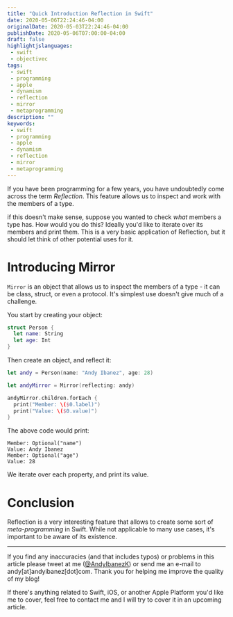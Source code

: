 ```yaml
---
title: "Quick Introduction Reflection in Swift"
date: 2020-05-06T22:24:46-04:00
originalDate: 2020-05-03T22:24:46-04:00
publishDate: 2020-05-06T07:00:00-04:00
draft: false
highlightjslanguages:
 - swift
 - objectivec
tags:
 - swift
 - programming
 - apple
 - dynamism
 - reflection
 - mirror
 - metaprogramming
description: ""
keywords:
 - swift
 - programming
 - apple
 - dynamism
 - reflection
 - mirror
 - metaprogramming
---
```


If you have been programming for a few years, you have undoubtedly come across the term *Reflection*. This feature allows us to inspect and work with the members of a type.

if this doesn't make sense, suppose you wanted to check *what* members a type has. How would you do this? Ideally you'd like to iterate over its members and print them. This is a very basic application of Reflection, but it should let think of other potential uses for it.

# Introducing Mirror

`Mirror` is an object that allows us to inspect the members of a type - it can be class, struct, or even a protocol. It's simplest use doesn't give much of a challenge.

You start by creating your object:

```swift
struct Person {
  let name: String
  let age: Int
}
```

Then create an object, and reflect it:

```swift
let andy = Person(name: "Andy Ibanez", age: 28)

let andyMirror = Mirror(reflecting: andy)

andyMirror.children.forEach {
  print("Member: \($0.label)")
  print("Value: \($0.value)")
}
```

The above code would print:

```
Member: Optional("name")
Value: Andy Ibanez
Member: Optional("age")
Value: 28
```

We iterate over each property, and print its value.

# Conclusion

Reflection is a very interesting feature that allows to create some sort of *meta-programming* in Swift. While not applicable to many use cases, it's important to be aware of its existence.

<hr>

If you find any inaccuracies (and that includes typos) or problems in this article please tweet at me ([@AndyIbanezK](https://twitter.com/AndyIbanezK)) or send me an e-mail to andy[at]andyibanez[dot]com. Thank you for helping me improve the quality of my blog!

If there's anything related to Swift, iOS, or another Apple Platform you'd like me to cover, feel free to contact me and I will try to cover it in an upcoming article.